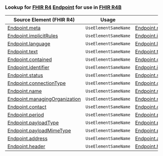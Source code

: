 ### Lookup for [FHIR R4](https://hl7.org/fhir/R4/) [Endpoint](https://hl7.org/fhir/R4/Endpoint.html) for use in [FHIR R4B](https://hl7.org/fhir/R4B/)

| Source Element (FHIR R4) | Usage | Target |
| -------------- | ----- | ------ |
| [Endpoint.meta](https://hl7.org/fhir/R4/Endpoint.html#resource) | `UseElementSameName` | [Endpoint.meta](https://hl7.org/fhir/R4B/Endpoint.html#resource) |
| [Endpoint.implicitRules](https://hl7.org/fhir/R4/Endpoint.html#resource) | `UseElementSameName` | [Endpoint.implicitRules](https://hl7.org/fhir/R4B/Endpoint.html#resource) |
| [Endpoint.language](https://hl7.org/fhir/R4/Endpoint.html#resource) | `UseElementSameName` | [Endpoint.language](https://hl7.org/fhir/R4B/Endpoint.html#resource) |
| [Endpoint.text](https://hl7.org/fhir/R4/Endpoint.html#resource) | `UseElementSameName` | [Endpoint.text](https://hl7.org/fhir/R4B/Endpoint.html#resource) |
| [Endpoint.contained](https://hl7.org/fhir/R4/Endpoint.html#resource) | `UseElementSameName` | [Endpoint.contained](https://hl7.org/fhir/R4B/Endpoint.html#resource) |
| [Endpoint.identifier](https://hl7.org/fhir/R4/Endpoint.html#resource) | `UseElementSameName` | [Endpoint.identifier](https://hl7.org/fhir/R4B/Endpoint.html#resource) |
| [Endpoint.status](https://hl7.org/fhir/R4/Endpoint.html#resource) | `UseElementSameName` | [Endpoint.status](https://hl7.org/fhir/R4B/Endpoint.html#resource) |
| [Endpoint.connectionType](https://hl7.org/fhir/R4/Endpoint.html#resource) | `UseElementSameName` | [Endpoint.connectionType](https://hl7.org/fhir/R4B/Endpoint.html#resource) |
| [Endpoint.name](https://hl7.org/fhir/R4/Endpoint.html#resource) | `UseElementSameName` | [Endpoint.name](https://hl7.org/fhir/R4B/Endpoint.html#resource) |
| [Endpoint.managingOrganization](https://hl7.org/fhir/R4/Endpoint.html#resource) | `UseElementSameName` | [Endpoint.managingOrganization](https://hl7.org/fhir/R4B/Endpoint.html#resource) |
| [Endpoint.contact](https://hl7.org/fhir/R4/Endpoint.html#resource) | `UseElementSameName` | [Endpoint.contact](https://hl7.org/fhir/R4B/Endpoint.html#resource) |
| [Endpoint.period](https://hl7.org/fhir/R4/Endpoint.html#resource) | `UseElementSameName` | [Endpoint.period](https://hl7.org/fhir/R4B/Endpoint.html#resource) |
| [Endpoint.payloadType](https://hl7.org/fhir/R4/Endpoint.html#resource) | `UseElementSameName` | [Endpoint.payloadType](https://hl7.org/fhir/R4B/Endpoint.html#resource) |
| [Endpoint.payloadMimeType](https://hl7.org/fhir/R4/Endpoint.html#resource) | `UseElementSameName` | [Endpoint.payloadMimeType](https://hl7.org/fhir/R4B/Endpoint.html#resource) |
| [Endpoint.address](https://hl7.org/fhir/R4/Endpoint.html#resource) | `UseElementSameName` | [Endpoint.address](https://hl7.org/fhir/R4B/Endpoint.html#resource) |
| [Endpoint.header](https://hl7.org/fhir/R4/Endpoint.html#resource) | `UseElementSameName` | [Endpoint.header](https://hl7.org/fhir/R4B/Endpoint.html#resource) |
